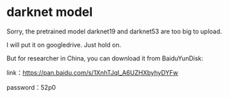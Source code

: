 # darknet model
Sorry, the pretrained model darknet19 and darknet53 are too big to upload.

I will put it on googledrive. Just hold on.

But for researcher in China, you can download it from BaiduYunDisk:

link：https://pan.baidu.com/s/1XnhTJqI_A6UZHXbyhyDYFw 

password：52p0